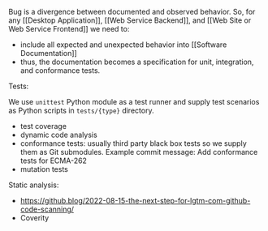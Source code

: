 Bug is a divergence between documented and observed behavior. So, for any [[Desktop Application]], [[Web Service Backend]], and [[Web Site or Web Service Frontend]] we need to:

- include all expected and unexpected behavior into [[Software Documentation]]
- thus, the documentation becomes a specification for unit, integration, and conformance tests.

Tests:

We use `unittest` Python module as a test runner and supply test scenarios as Python scripts in `tests/{type}` directory.

- test coverage
- dynamic code analysis
- conformance tests: usually third party black box tests so we supply them as Git submodules. Example commit message: Add conformance tests for ECMA-262
- mutation tests

Static analysis:
- https://github.blog/2022-08-15-the-next-step-for-lgtm-com-github-code-scanning/
- Coverity